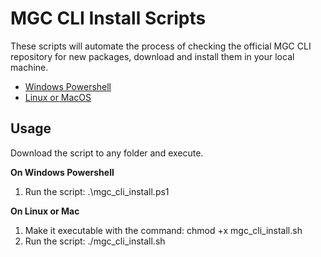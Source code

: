 # MGC CLI Install Scripts

These scripts will automate the process of checking the official MGC CLI repository for new packages, download and install them in your local machine.

- [Windows Powershell](https://github.com/rafaelvsouza/mgccli_installscripts/blob/v0.1/mgc_cli_install.ps1)
- [Linux or MacOS](https://github.com/rafaelvsouza/mgccli_installscripts/blob/v0.1/mgc_cli_install.sh)

## Usage

Download the script to any folder and execute.

**On Windows Powershell**

1. Run the script: .\mgc_cli_install.ps1

**On Linux or Mac**

1. Make it executable with the command: chmod +x mgc_cli_install.sh
2. Run the script: ./mgc_cli_install.sh
